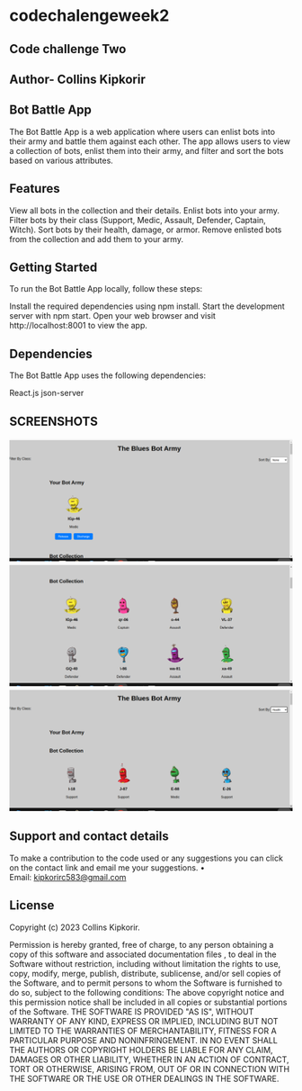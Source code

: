 # codechalengeweek2
## Code challenge Two
## Author- Collins Kipkorir
## Bot Battle App
The Bot Battle App is a web application where users can enlist bots into their army and battle them against each other. The app allows users to view a collection of bots, enlist them into their army, and filter and sort the bots based on various attributes.

## Features
View all bots in the collection and their details.
Enlist bots into your army.
Filter bots by their class (Support, Medic, Assault, Defender, Captain, Witch).
Sort bots by their health, damage, or armor.
Remove enlisted bots from the collection and add them to your army.
## Getting Started
To run the Bot Battle App locally, follow these steps:


Install the required dependencies using npm install.
Start the development server with npm start.
Open your web browser and visit http://localhost:8001 to view the app.
## Dependencies
The Bot Battle App uses the following dependencies:

React.js
json-server

## SCREENSHOTS 
<img src="./11.png">
<img src="./111.png">
<img src="./23.png">





## Support and contact details 
To make a contribution to the code used or any suggestions you can click on the contact link and email me your suggestions.
    • Email: kipkorirc583@gmail.com
## License
 Copyright (c) 2023 Collins Kipkorir.

Permission is hereby granted, free of charge, to any person obtaining a copy of this software and associated documentation files , to deal in the Software without restriction, including without limitation the rights to use, copy, modify, merge, publish, distribute, sublicense, and/or sell copies of the Software, and to permit persons to whom the Software is furnished to do so, subject to the following conditions:
The above copyright notice and this permission notice shall be included in all copies or substantial portions of the Software.
THE SOFTWARE IS PROVIDED "AS IS", WITHOUT WARRANTY OF ANY KIND, EXPRESS OR IMPLIED, INCLUDING BUT NOT LIMITED TO THE WARRANTIES OF MERCHANTABILITY, FITNESS FOR A PARTICULAR PURPOSE AND NONINFRINGEMENT. IN NO EVENT SHALL THE AUTHORS OR COPYRIGHT HOLDERS BE LIABLE FOR ANY CLAIM, DAMAGES OR OTHER LIABILITY, WHETHER IN AN ACTION OF CONTRACT, TORT OR OTHERWISE, ARISING FROM, OUT OF OR IN CONNECTION WITH THE SOFTWARE OR THE USE OR OTHER DEALINGS IN THE SOFTWARE.
